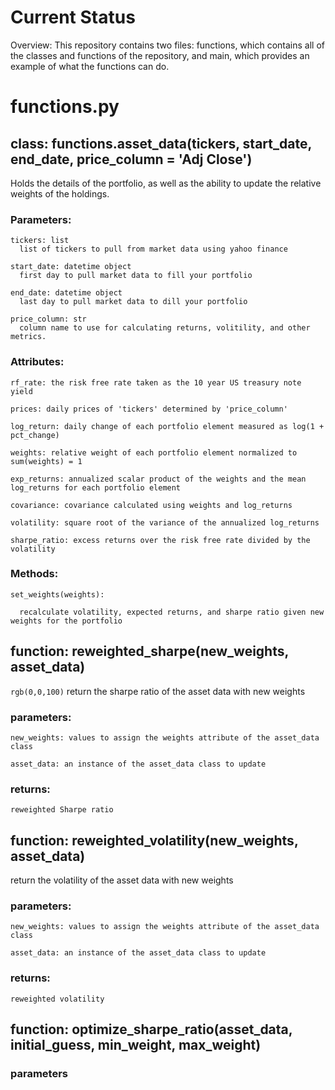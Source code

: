 
# Current Status #

Overview: This repository contains two files: functions, which contains all of the classes and functions of the repository, and main, which provides an example of what the functions can do.


# functions.py #


## class: functions.asset_data(tickers, start_date, end_date, price_column = 'Adj Close')

  Holds the details of the portfolio, as well as the ability to update the relative weights of the holdings.

  ### Parameters:
  
    tickers: list
      list of tickers to pull from market data using yahoo finance
      
    start_date: datetime object
      first day to pull market data to fill your portfolio
      
    end_date: datetime object
      last day to pull market data to dill your portfolio
      
    price_column: str
      column name to use for calculating returns, volitility, and other metrics.

  ### Attributes:
  
    rf_rate: the risk free rate taken as the 10 year US treasury note yield
    
    prices: daily prices of 'tickers' determined by 'price_column'
    
    log_return: daily change of each portfolio element measured as log(1 + pct_change)
    
    weights: relative weight of each portfolio element normalized to sum(weights) = 1
    
    exp_returns: annualized scalar product of the weights and the mean log_returns for each portfolio element
    
    covariance: covariance calculated using weights and log_returns
    
    volatility: square root of the variance of the annualized log_returns
    
    sharpe_ratio: excess returns over the risk free rate divided by the volatility

  ### Methods:
  
    set_weights(weights):
    
      recalculate volatility, expected returns, and sharpe ratio given new weights for the portfolio

      
      

## function: reweighted_sharpe(new_weights, asset_data)

  `rgb(0,0,100)` return the sharpe ratio of the asset data with new weights

  ### parameters:

    new_weights: values to assign the weights attribute of the asset_data class

    asset_data: an instance of the asset_data class to update

  ### returns:

    reweighted Sharpe ratio

    

## function: reweighted_volatility(new_weights, asset_data)

  return the volatility of the asset data with new weights

  ### parameters:

    new_weights: values to assign the weights attribute of the asset_data class

    asset_data: an instance of the asset_data class to update

  ### returns:

    reweighted volatility

## function: optimize_sharpe_ratio(asset_data, initial_guess, min_weight, max_weight)

  ### parameters 
    
    

